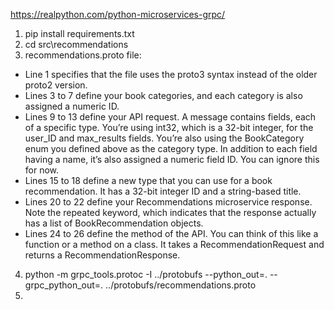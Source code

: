 https://realpython.com/python-microservices-grpc/

1. pip install requirements.txt
2. cd src\recommendations
3. recommendations.proto file:
- Line 1 specifies that the file uses the proto3 syntax instead of the older proto2 version.
- Lines 3 to 7 define your book categories, and each category is also assigned a numeric ID.
- Lines 9 to 13 define your API request. A message contains fields, each of a specific type. You’re using int32, which is a 32-bit integer, for the user_ID and max_results fields. You’re also using the BookCategory enum you defined above as the category type. In addition to each field having a name, it’s also assigned a numeric field ID. You can ignore this for now.
- Lines 15 to 18 define a new type that you can use for a book recommendation. It has a 32-bit integer ID and a string-based title.
- Lines 20 to 22 define your Recommendations microservice response. Note the repeated keyword, which indicates that the response actually has a list of BookRecommendation objects.
- Lines 24 to 26 define the method of the API. You can think of this like a function or a method on a class. It takes a RecommendationRequest and returns a RecommendationResponse.
4. python -m grpc_tools.protoc -I ../protobufs --python_out=. --grpc_python_out=. ../protobufs/recommendations.proto
5. 
